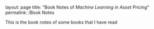 layout: page
title: "Book Notes of *Machine Learning in Asset Pricing*"
permalink: /Book Notes

This is the book notes of some books that I have read


